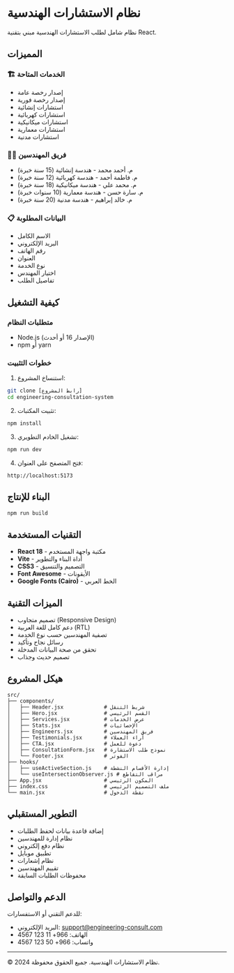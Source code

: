 # نظام الاستشارات الهندسية

نظام شامل لطلب الاستشارات الهندسية مبني بتقنية React.

## المميزات

### 🏗️ الخدمات المتاحة

- إصدار رخصة عامة
- إصدار رخصة فورية
- استشارات إنشائية
- استشارات كهربائية
- استشارات ميكانيكية
- استشارات معمارية
- استشارات مدنية

### 👨‍💼 فريق المهندسين

- م. أحمد محمد - هندسة إنشائية (15 سنة خبرة)
- م. فاطمة أحمد - هندسة كهربائية (12 سنة خبرة)
- م. محمد علي - هندسة ميكانيكية (18 سنة خبرة)
- م. سارة حسن - هندسة معمارية (10 سنوات خبرة)
- م. خالد إبراهيم - هندسة مدنية (20 سنة خبرة)

### 📋 البيانات المطلوبة

- الاسم الكامل
- البريد الإلكتروني
- رقم الهاتف
- العنوان
- نوع الخدمة
- اختيار المهندس
- تفاصيل الطلب

## كيفية التشغيل

### متطلبات النظام

- Node.js (الإصدار 16 أو أحدث)
- npm أو yarn

### خطوات التثبيت

1. استنساخ المشروع:

```bash
git clone [رابط المشروع]
cd engineering-consultation-system
```

2. تثبيت المكتبات:

```bash
npm install
```

3. تشغيل الخادم التطويري:

```bash
npm run dev
```

4. فتح المتصفح على العنوان:

```
http://localhost:5173
```

## البناء للإنتاج

```bash
npm run build
```

## التقنيات المستخدمة

- **React 18** - مكتبة واجهة المستخدم
- **Vite** - أداة البناء والتطوير
- **CSS3** - التصميم والتنسيق
- **Font Awesome** - الأيقونات
- **Google Fonts (Cairo)** - الخط العربي

## الميزات التقنية

- تصميم متجاوب (Responsive Design)
- دعم كامل للغة العربية (RTL)
- تصفية المهندسين حسب نوع الخدمة
- رسائل نجاح وتأكيد
- تحقق من صحة البيانات المدخلة
- تصميم حديث وجذاب

## هيكل المشروع

```
src/
├── components/
│   ├── Header.jsx             # شريط التنقل
│   ├── Hero.jsx               # القسم الرئيسي
│   ├── Services.jsx           # عرض الخدمات
│   ├── Stats.jsx              # الإحصائيات
│   ├── Engineers.jsx          # فريق المهندسين
│   ├── Testimonials.jsx       # آراء العملاء
│   ├── CTA.jsx                # دعوة للعمل
│   ├── ConsultationForm.jsx   # نموذج طلب الاستشارة
│   └── Footer.jsx             # الفوتر
├── hooks/
│   ├── useActiveSection.js    # إدارة الأقسام النشطة
│   └── useIntersectionObserver.js # مراقب التقاطع
├── App.jsx                    # المكون الرئيسي
├── index.css                  # ملف التصميم الرئيسي
└── main.jsx                   # نقطة الدخول
```

## التطوير المستقبلي

- إضافة قاعدة بيانات لحفظ الطلبات
- نظام إدارة للمهندسين
- نظام دفع إلكتروني
- تطبيق موبايل
- نظام إشعارات
- تقييم المهندسين
- محفوظات الطلبات السابقة

## الدعم والتواصل

للدعم التقني أو الاستفسارات:

- البريد الإلكتروني: support@engineering-consult.com
- الهاتف: 966+ 11 123 4567
- واتساب: 966+ 50 123 4567

---

© 2024 نظام الاستشارات الهندسية. جميع الحقوق محفوظة.
